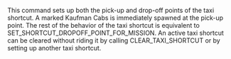 This command sets up both the pick-up and drop-off points of the taxi shortcut. A marked Kaufman Cabs is immediately spawned at the pick-up point. The rest of the behavior of the taxi shortcut is equivalent to SET_SHORTCUT_DROPOFF_POINT_FOR_MISSION. An active taxi shortcut can be cleared without riding it by calling CLEAR_TAXI_SHORTCUT or by setting up another taxi shortcut.
